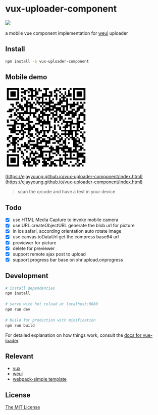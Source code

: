 # vux-uploader-component
![](https://www.travis-ci.org/eJayYoung/vux-uploader-component.svg?branch=master)

a mobile vue component implementation for [weui](https://weui.io/weui.js/) uploader

## Install
```bash
npm install -S vux-uploader-component
```


## Mobile demo
![](./assets/qrcode.png)

[https://ejayyoung.github.io/vux-uploader-component/index.html](https://ejayyoung.github.io/vux-uploader-component/index.html)
> scan the qrcode and have a test in your device

## Todo
- [x] use HTML Media Capture to invoke mobile camera
- [x] use URL.createObjectURL generate the blob url for picture
- [x] in ios safari, according orientation auto rotate image
- [x] use canvas.toDataUrl get the compress base64 url
- [x] previewer for picture
- [x] delete for previewer
- [x] support remote ajax post to upload
- [x] support progress bar base on xhr.upload.onprogress

## Development

```bash
# install dependencies
npm install

# serve with hot reload at localhost:8080
npm run dev

# build for production with minification
npm run build
```

For detailed explanation on how things work, consult the [docs for vue-loader](http://vuejs.github.io/vue-loader).

## Relevant
- [vux](https://github.com/airyland/vux)
- [weui](https://github.com/weui/weui)
- [webpack-simple template](https://github.com/vuejs-templates/webpack-simple)

## License
[The MIT License](http://opensource.org/licenses/MIT)
